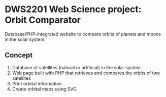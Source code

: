 # DWS2201 Web Science project: Orbit Comparator
Database/PHP-integrated website to compare orbits of planets and moons in the solar system.

## Concept
1. Database of satellites (natural or artificial) in the solar system
2. Web page built with PHP that retrieves and compares the orbits of two satellites
3. Print orbital information
4. Create orbital maps using SVG
